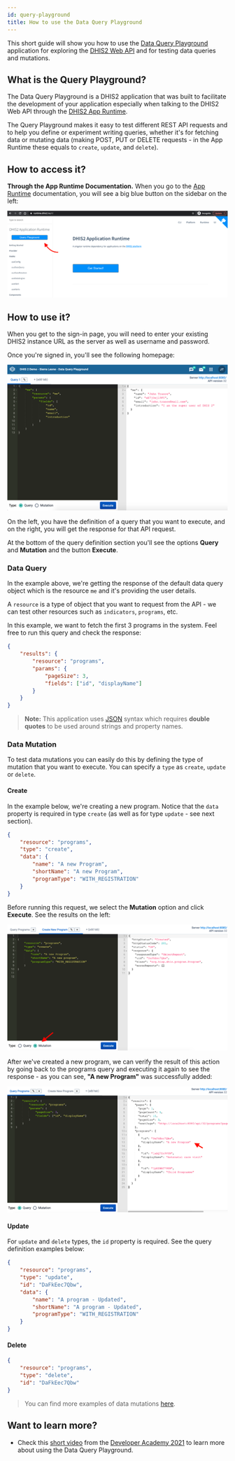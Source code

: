 ```yaml
---
id: query-playground
title: How to use the Data Query Playground
---
```


This short guide will show you how to use the [Data Query Playground](runtime.dhis2.nu/playground) application for exploring the [DHIS2 Web API](https://docs.dhis2.org/en/develop/using-the-api/dhis-core-version-236/metadata.html#webapi_browsing_the_web_api) and for testing data queries and mutations. 

## What is the Query Playground?

The Data Query Playground is a DHIS2 application that was built to facilitate the development of your application especially when talking to the DHIS2 Web API through the [DHIS2 App Runtime](https://runtime.dhis2.nu/#/).

The Query Playground makes it easy to test different REST API requests and to help you define or experiment writing queries, whether it's for fetching data or mutating data (making POST, PUT or DELETE requests - in the App Runtime these equals to `create`, `update`, and `delete`). 

## How to access it?


**Through the App Runtime Documentation.** When you go to the [App Runtime](https://runtime.dhis2.nu/#/) documentation, you will see a big blue button on the sidebar on the left: 

![](./assets/query-playground-access.png)

## How to use it? 

When you get to the sign-in page, you will need to enter your existing DHIS2 instance URL as the server as well as username and password. 

Once you're signed in, you'll see the following homepage:

![](./assets/query-playground-homepage.png)

On the left, you have the definition of a query that you want to execute, and on the right, you will get the response for that API request. 

At the bottom of the query definition section you'll see the options **Query** and **Mutation** and the button **Execute**. 

### Data Query

In the example above, we're getting the response of the default data query object which is the resource `me` and it's providing the user details.  

A `resource` is a type of object that you want to request from the API - we can test other resources such as `indicators`, `programs`, etc. 

In this example, we want to fetch the first 3 programs in the system. Feel free to run  this query and check the response:  

```json
{
    "results": {
        "resource": "programs",
        "params": {
            "pageSize": 3, 
            "fields": ["id", "displayName"]
        }
    }
}
```

> **Note:** This application uses [JSON](https://developer.mozilla.org/en-US/docs/Learn/JavaScript/Objects/JSON) syntax which requires **double quotes** to be used around strings and property names.

### Data Mutation

To test data mutations you can easily do this by defining the type of mutation that you want to execute. You can specify a `type` as `create`, `update` or `delete`. 

#### Create 

In the example below, we're creating a new program. Notice that the `data` property is  required in type `create` (as well as for type `update` - see next section). 

```json
{
    "resource": "programs",
    "type": "create",
    "data": {
        "name": "A new Program",
        "shortName": "A new Program",
        "programType": "WITH_REGISTRATION"
    }
}
```

Before running this request, we select the **Mutation** option and click **Execute**. See the results on the left: 

![](./assets/query-playground-create.png)

After we've created a new program, we can verify the result of this action by going back to the programs query and executing it again to see the response - as you can see, **"A new Program"** was successfully added: 

![](./assets/query-playground-query.png)

#### Update  

For `update` and `delete` types, the `id` property is required. See the query definition examples below:

```json
{ 
    "resource": "programs",
    "type": "update",
    "id": "DaFkEec7Qbw",
    "data": {
        "name": "A program - Updated",
        "shortName": "A program - Updated",
        "programType": "WITH_REGISTRATION"
    }
}
```

#### Delete 

```json
{ 
    "resource": "programs",
    "type": "delete",
    "id": "DaFkEec7Qbw"
}
```

> You can find more examples of data mutations [here](https://runtime.dhis2.nu/#/hooks/useDataMutation?id=example).

## Want to learn more?

- Check this [short video](https://youtu.be/dnagTunwHls?list=PLo6Seh-066Rze0f3zo-mIRRueKdhw4Vnm) from the [Developer Academy 2021](/events/academy-workshops-2021) to learn more about using the Data Query Playground. 
